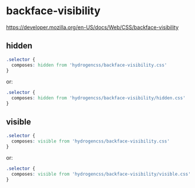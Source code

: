 # backface-visibility

https://developer.mozilla.org/en-US/docs/Web/CSS/backface-visibility

## hidden
```css
.selector {
  composes: hidden from 'hydrogencss/backface-visibility.css'
}
```

or:
```css
.selector {
  composes: hidden from 'hydrogencss/backface-visibility/hidden.css'
}
```

## visible
```css
.selector {
  composes: visible from 'hydrogencss/backface-visibility.css'
}
```

or:
```css
.selector {
  composes: visible from 'hydrogencss/backface-visibility/visible.css'
}
```


